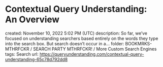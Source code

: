 # Contextual Query Understanding: An Overview

created: November 10, 2022 5:02 PM (UTC)
description: So far, we’ve focused on understanding searchers based entirely on the words they type into the search box. But search doesn’t occur in a…
folder: BOOKMRKS-MTHRFCKR / SEARCH PARTY MTHRFCKR! / More Custom Search Engines
tags: Search
url: https://queryunderstanding.com/contextual-query-understanding-65c78d792dd8